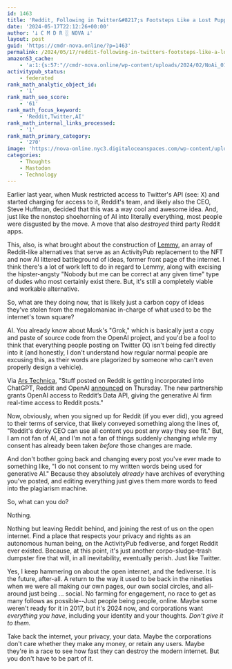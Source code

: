 ```yaml
---
id: 1463
title: 'Reddit, Following in Twitter&#8217;s Footsteps Like a Lost Puppy'
date: '2024-05-17T22:12:26+00:00'
author: '𐕣 C M D R ░ NOVA 𐕣'
layout: post
guid: 'https://cmdr-nova.online/?p=1463'
permalink: /2024/05/17/reddit-following-in-twitters-footsteps-like-a-lost-puppy/
amazonS3_cache:
    - 'a:1:{s:57:"//cmdr-nova.online/wp-content/uploads/2024/02/NoAi_01.png";a:1:{s:9:"timestamp";i:1721679082;}}'
activitypub_status:
    - federated
rank_math_analytic_object_id:
    - '1'
rank_math_seo_score:
    - '61'
rank_math_focus_keyword:
    - 'Reddit,Twitter,AI'
rank_math_internal_links_processed:
    - '1'
rank_math_primary_category:
    - '270'
image: 'https://nova-online.nyc3.digitaloceanspaces.com/wp-content/uploads/2024/05/18011922/Screenshot-from-2024-05-17-21-18-43.png'
categories:
    - Thoughts
    - Mastodon
    - Technology
---
```


<!-- wp:paragraph -->
<p>Earlier last year, when Musk restricted access to Twitter's API (see: X) and started charging for access to it, Reddit's team, and likely also the CEO, Steve Huffman, decided that this was a way cool and awesome idea. And, just like the nonstop shoehorning of AI into literally everything, most people were disgusted by the move. A move that also <em>destroyed</em> third party Reddit apps.</p>
<!-- /wp:paragraph -->

<!-- wp:paragraph -->
<p>This, also, is what brought about the construction of <a href="https://join-lemmy.org/" target="_blank" rel="noreferrer noopener">Lemmy</a>, an array of Reddit-like alternatives that serve as an ActivityPub replacement to the NFT and now AI littered battleground of ideas, former front page of the internet. I think there's a lot of work left to do in regard to Lemmy, along with excising the hipster-angsty "Nobody but me can be correct at any given time" type of dudes who most certainly exist there. But, it's still a completely viable and workable alternative.</p>
<!-- /wp:paragraph -->

<!-- wp:paragraph -->
<p>So, what are they doing now, that is likely just a carbon copy of ideas they've stolen from the megalomaniac in-charge of what used to be the internet's town square?</p>
<!-- /wp:paragraph -->

<!-- wp:paragraph -->
<p>AI. You already know about Musk's "Grok," which is basically just a copy and paste of source code from the OpenAI project, and you'd be a fool to think that everything people posting on Twitter (X) isn't being fed directly into it (and honestly, I don't understand how regular normal people are excusing this, as their words are plagorized by someone who can't even properly design a vehicle).</p>
<!-- /wp:paragraph -->

<!-- wp:paragraph -->
<p>Via <a href="https://arstechnica.com/ai/2024/05/openai-will-use-reddit-posts-to-train-chatgpt-under-new-deal/?utm_brand=arstechnica&amp;utm_social-type=owned&amp;utm_source=mastodon&amp;utm_medium=social" target="_blank" rel="noreferrer noopener">Ars Technica</a>, "Stuff posted on Reddit is getting incorporated into ChatGPT, Reddit and OpenAI <a href="https://www.redditinc.com/blog/reddit-and-oai-partner" target="_blank" rel="noreferrer noopener">announced</a> on Thursday. The new partnership grants OpenAI access to Reddit’s Data API, giving the generative AI firm real-time access to Reddit posts."</p>
<!-- /wp:paragraph -->

<!-- wp:paragraph -->
<p>Now, obviously, when you signed up for Reddit (if you ever did), you agreed to their terms of service, that likely conveyed something along the lines of, "Reddit's dorky CEO can use all content you post any way they see fit." But, I am not fan of AI, and I'm not a fan of things suddenly changing <em>while</em> my consent has already been taken <em>before</em> those changes are made.</p>
<!-- /wp:paragraph -->

<!-- wp:paragraph -->
<p>And don't bother going back and changing every post you've ever made to something like, "I do not consent to my written words being used for generative AI." Because they absolutely <em>already</em> have archives of everything you've posted, and editing everything just gives them more words to feed into the plagiarism machine.</p>
<!-- /wp:paragraph -->

<!-- wp:paragraph -->
<p>So, what can you do?</p>
<!-- /wp:paragraph -->

<!-- wp:paragraph -->
<p>Nothing.</p>
<!-- /wp:paragraph -->

<!-- wp:paragraph -->
<p>Nothing but leaving Reddit behind, and joining the rest of us on the open internet. Find a place that respects your privacy and rights as an autonomous human being, on the ActivityPub fediverse, and forget Reddit ever existed. Because, at this point, it's just another corpo-sludge-trash dumpster fire that will, in all inevitability, eventually perish. Just like Twitter.</p>
<!-- /wp:paragraph -->

<!-- wp:paragraph -->
<p>Yes, I keep hammering on about the open internet, and the fediverse. It is the future, after-all. A return to the way it used to be back in the nineties when we were all making our own pages, our own social circles, and all-around just being ... social. No farming for engagement, no race to get as many follows as possible--Just people being people, online. Maybe some weren't ready for it in 2017, but it's 2024 now, and corporations want <em>everything you have</em>, including your identity and your thoughts. <em>Don't give it to them.</em> </p>
<!-- /wp:paragraph -->

<!-- wp:paragraph -->
<p>Take back the internet, your privacy, your data. Maybe the corporations don't care whether they make any money, or retain any users. Maybe they're in a race to see how fast they can destroy the modern internet. But you don't have to be part of it.</p>
<!-- /wp:paragraph -->